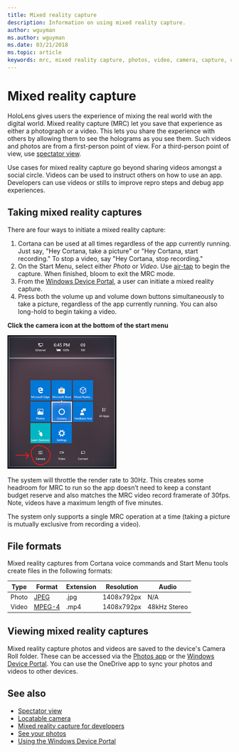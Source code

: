 ```yaml
---
title: Mixed reality capture
description: Information on using mixed reality capture.
author: wguyman
ms.author: wguyman
ms.date: 03/21/2018
ms.topic: article
keywords: mrc, mixed reality capture, photos, video, camera, capture, usage
---
```




# Mixed reality capture

HoloLens gives users the experience of mixing the real world with the digital world. Mixed reality capture (MRC) let you save that experience as either a photograph or a video. This lets you share the experience with others by allowing them to see the holograms as you see them. Such videos and photos are from a first-person point of view. For a third-person point of view, use [spectator view](spectator-view.md).

Use cases for mixed reality capture go beyond sharing videos amongst a social circle. Videos can be used to instruct others on how to use an app. Developers can use videos or stills to improve repro steps and debug app experiences.

## Taking mixed reality captures

There are four ways to initiate a mixed reality capture:
1. Cortana can be used at all times regardless of the app currently running. Just say, "Hey Cortana, take a picture" or "Hey Cortana, start recording." To stop a video, say "Hey Cortana, stop recording."
2. On the Start Menu, select either *Photo* or *Video*. Use [air-tap](gestures.md#air-tap) to begin the capture. When finished, bloom to exit the MRC mode.
3. From the [Windows Device Portal](using-the-windows-device-portal.md), a user can initiate a mixed reality capture.
4. Press both the volume up and volume down buttons simultaneously to take a picture, regardless of the app currently running. You can also long-hold to begin taking a video. 

**Click the camera icon at the bottom of the start menu**

![Click the camera icon at the bottom of the start menu](images/cameraiconinpins-300px.png)

The system will throttle the render rate to 30Hz. This creates some headroom for MRC to run so the app doesn’t need to keep a constant budget reserve and also matches the MRC video record framerate of 30fps. Note, videos have a maximum length of five minutes.

The system only supports a single MRC operation at a time (taking a picture is mutually exclusive from recording a video).

## File formats

Mixed reality captures from Cortana voice commands and Start Menu tools create files in the following formats:

|  Type  |  Format  |  Extension  |  Resolution  |  Audio | 
|----------|----------|----------|----------|----------|
|  Photo  |  [JPEG](https://en.wikipedia.org/wiki/JPEG)  |  .jpg  |  1408x792px  |  N/A | 
|  Video  |  [MPEG-4](https://en.wikipedia.org/wiki/MPEG-4)  |  .mp4  |  1408x792px  |  48kHz Stereo | 

## Viewing mixed reality captures

Mixed reality capture photos and videos are saved to the device's Camera Roll folder. These can be accessed via the [Photos app](see-your-photos.md#photos-app) or the [Windows Device Portal](using-the-windows-device-portal.md#mixed-reality-capture). You can use the OneDrive app to sync your photos and videos to other devices.

## See also
* [Spectator view](spectator-view.md)
* [Locatable camera](locatable-camera.md)
* [Mixed reality capture for developers](mixed-reality-capture-for-developers.md)
* [See your photos](see-your-photos.md)
* [Using the Windows Device Portal](using-the-windows-device-portal.md)
